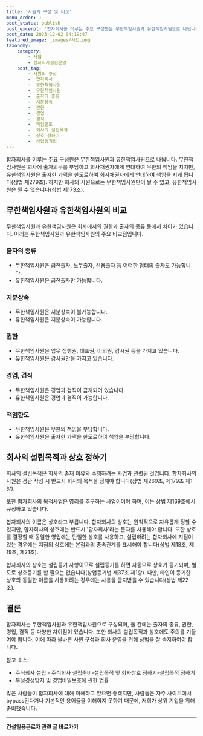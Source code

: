 ```yaml
---
title: '사원의 구성 및 비교'
menu_order: 1
post_status: publish
post_excerpt: '합자회사를 이루는 주요 구성원은 무한책임사원과 유한책임사원으로 나뉩니다. 무한책임사원은 회사에 출자의무를 부담하고 회사채권자에게 연대하여 무한의 책임을 지지만, 유한책임사원은 출자한 가액을 한도로하여 회사채권자에게 연대하여 책임을 지게 됩니다 상법 제279조 . 하지만 회사의 사원으로는 무한책임사원만이 될 수 있고, 유한책임사원은 될 수 없습니다 상법 제173조 .'
post_date: 2023-12-02 04:19:47
featured_image: _images/사업.png
taxonomy:
    category:
        - 사업
        - 합자회사설립운영
    post_tag:
        - 사원의 구성
        -  합자회사
        -  무한책임사원
        -  유한책임사원
        -  출자의 종류
        -  지분상속
        -  권한
        -  경업
        -  겸직
        -  책임한도
        -  회사의 설립목적
        -  상호 정하기
        -  상업등기법
---
```



합자회사를 이루는 주요 구성원은 무한책임사원과 유한책임사원으로 나뉩니다. 무한책임사원은 회사에 출자의무를 부담하고 회사채권자에게 연대하여 무한의 책임을 지지만, 유한책임사원은 출자한 가액을 한도로하여 회사채권자에게 연대하여 책임을 지게 됩니다(상법 제279조). 하지만 회사의 사원으로는 무한책임사원만이 될 수 있고, 유한책임사원은 될 수 없습니다(상법 제173조).

## 무한책임사원과 유한책임사원의 비교

무한책임사원과 유한책임사원은 회사에서의 권한과 출자의 종류 등에서 차이가 있습니다. 아래는 무한책임사원과 유한책임사원의 주요 비교점입니다.

### 출자의 종류

- 무한책임사원은 금전출자, 노무출자, 신용출자 등 어떠한 형태의 출자도 가능합니다.
- 유한책임사원은 금전출자만 가능합니다.

### 지분상속

- 무한책임사원은 지분상속이 불가능합니다.
- 유한책임사원은 지분상속이 가능합니다.

### 권한

- 무한책임사원은 업무 집행권, 대표권, 이의권, 감시권 등을 가지고 있습니다.
- 유한책임사원은 감시권만을 가지고 있습니다.

### 경업, 겸직

- 무한책임사원은 경업과 겸직이 금지되어 있습니다.
- 유한책임사원은 경업과 겸직이 가능합니다.

### 책임한도

- 무한책임사원은 무한의 책임을 부담합니다.
- 유한책임사원은 출자한 가액을 한도로하여 책임을 부담합니다.

## 회사의 설립목적과 상호 정하기

회사의 설립목적은 회사의 존재 이유와 수행하려는 사업과 관련된 것입니다. 합자회사의 사원은 정관 작성 시 반드시 회사의 목적을 정해야 합니다(상법 제269조, 제179조 제1항).

또한 합자회사의 목적사업은 영리를 추구하는 사업이어야 하며, 이는 상법 제169조에서 규정하고 있습니다.

합자회사의 이름은 상호라고 부릅니다. 합자회사의 상호는 원칙적으로 자유롭게 정할 수 있지만, 합자회사의 상호에는 반드시 '합자회사'라는 문자를 사용해야 합니다. 또한 상호를 결정할 때 동일한 영업에는 단일한 상호를 사용하고, 설립하려는 합자회사에 지점이 있는 경우에는 지점의 상호에는 본점과의 종속관계를 표시해야 합니다(상법 제18조, 제19조, 제21조).

합자회사의 상호는 설립등기 사항이므로 설립등기를 하면 자동으로 상호가 등기되며, 별도로 상호등기를 할 필요는 없습니다(상업등기법 제37조 제1항). 다만, 타인이 등기한 상호와 동일한 이름을 사용하려는 경우에는 사용을 금지받을 수 있습니다(상법 제22조).

## 결론

합자회사는 무한책임사원과 유한책임사원으로 구성되며, 둘 간에는 출자의 종류, 권한, 경업, 겸직 등 다양한 차이점이 있습니다. 또한 회사의 설립목적과 상호에도 주의를 기울여야 합니다. 이에 따라 올바른 사원 구성과 회사 운영을 위해 상법을 잘 숙지하여야 합니다.

참고 소스:
- 주식회사 설립 - 주식회사 설립준비-설립목적 및 회사상호 정하기-설립목적 정하기
- 부정경쟁방지 및 영업비밀보호에 관한 법률

많은 사람들이 합자회사에 대해 이해하고 있으면 좋겠지만, 사람들은 자주 사이트에서 bypass된다거나 기본적인 용어들을 이해하지 못하기 때문에, 저희가 상위 기업을 위해 준비했습니다.
<!-- wp:separator -->
<hr class="wp-block-separator has-alpha-channel-opacity"/>
<!-- /wp:separator -->

<!-- wp:group {"backgroundColor":"base","layout":{"type":"constrained"}} -->
<div class="wp-block-group has-base-background-color has-background"><!-- wp:paragraph {"align":"center","fontSize":"medium"} -->
<p class="has-text-align-center has-large-font-size"><strong>건설일용근로자 관련 글 바로가기</strong></p>
<!-- /wp:paragraph -->


<!-- wp:latest-posts
{"categories":[{"id":9606,"count":19,"description":"","link":"https://uknowlaw.com/category/%ea%b1%b4%ec%84%a4%ec%9d%bc%ec%9a%a9%ea%b7%bc%eb%a1%9c%ec%9e%90/","name":"건설일용근로자","slug":"건설일용근로자","taxonomy":"category","parent":0,"meta":[],"_links":{"self":[{"href":"https://uknowlaw.com/wp-json/wp/v2/categories/9606"}],"collection":[{"href":"https://uknowlaw.com/wp-json/wp/v2/categories"}],"about":[{"href":"https://uknowlaw.com/wp-json/wp/v2/taxonomies/category"}],"wp:post_type":[{"href":"https://uknowlaw.com/wp-json/wp/v2/posts?categories=9606"}],"curies":[{"name":"wp","href":"https://api.w.org/{rel}","templated":true}]}}],"postsToShow":100,"excerptLength":28,"postLayout":"grid","columns":2,"featuredImageAlign":"left","featuredImageSizeSlug":"large","fontSize":"small"} /--></div>
<!-- /wp:group -->
